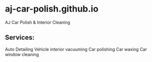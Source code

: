 # aj-car-polish.github.io
AJ Car Polish &amp; Interior Cleaning

## Services:
Auto Detailing
Vehicle interior vacuuming
Car polishing
Car waxing
Car window cleaning
